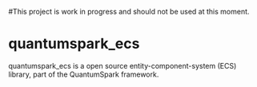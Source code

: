 #This project is work in progress and should not be used at this moment.

# quantumspark_ecs
quantumspark_ecs is a open source entity-component-system (ECS) library, part of the QuantumSpark framework.
